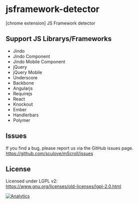 # jsframework-detector
[chrome extension] JS Framework detector

## Support JS Librarys/Frameworks
- Jindo
- Jindo Component
- Jindo Mobile Component
- jQuery
- jQuery Mobile
- Underscore
- Backbone
- Angularjs
- Requirejs
- React
- Knockout
- Ember
- Handlerbars
- Polymer


## **Issues**
If you find a bug, please report us via the GitHub issues page.  
https://github.com/sculove/mScroll/issues


## License
Licensed under LGPL v2:  
https://www.gnu.org/licenses/old-licenses/lgpl-2.0.html  

[![Analytics](https://ga-beacon.appspot.com/UA-37362821-8/jsframework-detector/readme)](https://github.com/sculove/jsframework-detector)
